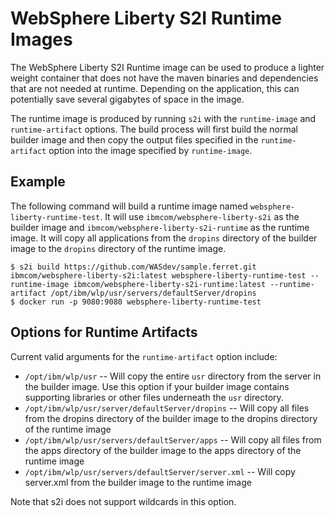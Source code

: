 WebSphere Liberty S2I Runtime Images
===============================

The WebSphere Liberty S2I Runtime image can be used to produce a lighter weight container that does not have the maven binaries and dependencies that are not needed at runtime. Depending on the application, this can potentially save several gigabytes of space in the image. 

The runtime image is produced by running `s2i` with the `runtime-image` and `runtime-artifact` options. The build process will first build the normal builder image and then copy the output files specified in the `runtime-artifact` option into the image specified by `runtime-image`. 

Example
-------
The following command will build a runtime image named `websphere-liberty-runtime-test`. It will use `ibmcom/websphere-liberty-s2i` as the builder image and `ibmcom/websphere-liberty-s2i-runtime` as the runtime image. It will copy all applications from the `dropins` directory of the builder image to the `dropins` directory of the runtime image. 

```
$ s2i build https://github.com/WASdev/sample.ferret.git ibmcom/websphere-liberty-s2i:latest websphere-liberty-runtime-test --runtime-image ibmcom/websphere-liberty-s2i-runtime:latest --runtime-artifact /opt/ibm/wlp/usr/servers/defaultServer/dropins 
$ docker run -p 9080:9080 websphere-liberty-runtime-test
```

Options for Runtime Artifacts
-----------------------------
Current valid arguments for the `runtime-artifact` option include:

* `/opt/ibm/wlp/usr` -- Will copy the entire `usr` directory from the server in the builder image. Use this option if your builder image contains supporting libraries or other files underneath the `usr` directory. 
* `/opt/ibm/wlp/usr/server/defaultServer/dropins` -- Will copy all files from the dropins directory of the builder image to the dropins directory of the runtime image
* `/opt/ibm/wlp/usr/servers/defaultServer/apps` -- Will copy all files from the apps directory of the builder image to the apps directory of the runtime image
* `/opt/ibm/wlp/usr/servers/defaultServer/server.xml` -- Will copy server.xml from the builder image to the runtime image

Note that s2i does not support wildcards in this option. 
